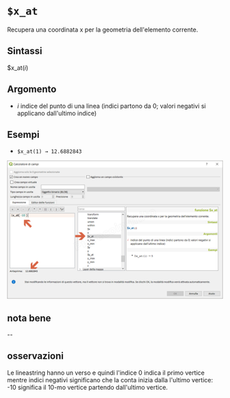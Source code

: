 # `$x_at`

Recupera una coordinata x per la geometria dell'elemento corrente.

## Sintassi

$x_at(_i_)

## Argomento

* _i_ indice del punto di una linea (indici partono da 0; valori negativi si applicano dall'ultimo indice)


## Esempi


* `$x_at(1) → 12.6882843`

![](/img/geometria/$x_at/$x_at1.png)

## nota bene

--

## osservazioni

Le lineastring hanno un verso e quindi l'indice 0 indica il primo vertice mentre indici negativi significano che la conta inizia dalla l'ultimo vertice: -10 significa il 10-mo vertice partendo dall'ultimo vertice.